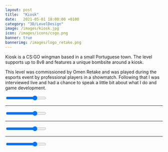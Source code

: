 ```yaml
---
layout: post
title:  "Kiosk"
date:   2021-05-01 18:00:00 +0100
category: "3D/LevelDesign"
image: /images/kiosk.jpg
icon: /images/icons/csgo.png
banner: true
bannerimg: /images/logo_retake.png
---
```


Kiosk is a CS:GO wingman based in a small Portuguese town. The level supports up to 8v8 and features a unique bombsite around a kiosk. 

This level was commissioned by Omen Retake and was played during the esports event by professional players in a showmatch. Following that I was interviewed live and had a chance to speak a little bit about what I do and game development.


<div class="comparison" id="comparison-kiosk-1">
  <figure style="background-image: url('/images/Kiosk/kiosk_overview2.png')">
    <div id="divisor-kiosk-1" style="background-image: url('/images/Kiosk/kiosk_overview1.png')"></div>
  </figure>
  <input type="range" min="0" max="100" value="75" class="slider" id="slider-kiosk-1" oninput="moveDivisor('divisor-kiosk-1', 'slider-kiosk-1')">
</div>

<hr>

<div class="comparison" id="comparison-kiosk-2">
  <figure style="background-image: url('/images/Kiosk/kiosk_street2.jpg')">
    <div id="divisor-kiosk-2" style="background-image: url('/images/Kiosk/kiosk_street1.jpg')"></div>
  </figure>
  <input type="range" min="0" max="100" value="75" class="slider" id="slider-kiosk-2" oninput="moveDivisor('divisor-kiosk-2', 'slider-kiosk-2')">
</div>

<hr>

<div class="comparison" id="comparison-kiosk-3">
  <figure style="background-image: url('/images/Kiosk/kiosk_cafe2.jpg')">
    <div id="divisor-kiosk-3" style="background-image: url('/images/Kiosk/kiosk_cafe1.jpg')"></div>
  </figure>
  <input type="range" min="0" max="100" value="75" class="slider" id="slider-kiosk-3" oninput="moveDivisor('divisor-kiosk-3', 'slider-kiosk-3')">
</div>

<hr>

<div class="comparison" id="comparison-kiosk-4">
  <figure style="background-image: url('/images/Kiosk/kiosk_birds2.jpg')">
    <div id="divisor-kiosk-4" style="background-image: url('/images/Kiosk/kiosk_birds1.jpg')"></div>
  </figure>
  <input type="range" min="0" max="100" value="75" class="slider" id="slider-kiosk-4" oninput="moveDivisor('divisor-kiosk-4', 'slider-kiosk-4')">
</div>
